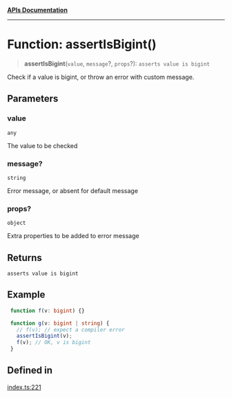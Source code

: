 [**APIs Documentation**](../README.md)

***

# Function: assertIsBigint()

> **assertIsBigint**(`value`, `message`?, `props`?): `asserts value is bigint`

Check if a value is bigint, or throw an error with custom message.

## Parameters

### value

`any`

The value to be checked

### message?

`string`

Error message, or absent for default message

### props?

`object`

Extra properties to be added to error message

## Returns

`asserts value is bigint`

## Example

```ts
 function f(v: bigint) {}

 function g(v: bigint | string) {
   // f(v); // expect a compiler error
   assertIsBigint(v);
   f(v); // OK, v is bigint
 }
```

## Defined in

[index.ts:221](https://github.com/daidodo/condition/blob/b31130d86c9a53501789e496fa7e9513e735b40b/src/index.ts#L221)
